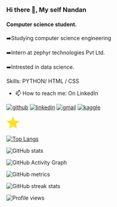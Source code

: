 ### Hi there 👋, My self  Nandan

#### Computer science student.

➡️Studying computer science engineering 

➡️Intern at zephyr technologies Pvt Ltd.

➡️Intrested in data science.

Skills: PYTHON/ HTML / CSS


- 📫 How to reach me:  On LinkedIn 

[<img src='https://cdn.jsdelivr.net/npm/simple-icons@3.0.1/icons/github.svg' alt='github' height='40'>](https://github.com/Nandan-nandu)  [<img src='https://cdn.jsdelivr.net/npm/simple-icons@3.0.1/icons/linkedin.svg' alt='linkedin' height='40'>](https://www.linkedin.com/in/nandan-kumar-2524a1204/)  [<img src='https://cdn.jsdelivr.net/npm/simple-icons@3.0.1/icons/gmail.svg' alt='gmail' height='40'>](nandannandu069@gmail.com)  [<img src='https://cdn.jsdelivr.net/npm/simple-icons@3.0.1/icons/kaggle.svg' alt='kaggle' height='40'>](nandan7 )  

<a href='https://stars.github.com/'><img src='https://raw.githubusercontent.com/acervenky/animated-github-badges/master/assets/starbadge.gif' width='35' height='35'></a> 

[![Top Langs](https://github-readme-stats.vercel.app/api/top-langs/?username=Nandan-nandu)](https://github.com/anuraghazra/github-readme-stats)

![GitHub stats](https://github-readme-stats.vercel.app/api?username=Nandan-nandu&show_icons=true)  

![GitHub Activity Graph](https://activity-graph.herokuapp.com/graph?username=Nandan-nandu)  

![GitHub metrics](https://metrics.lecoq.io/Nandan-nandu)  

![GitHub streak stats](https://github-readme-streak-stats.herokuapp.com/?user=Nandan-nandu)  

![Profile views](https://gpvc.arturio.dev/Nandan-nandu)  





















 

 

 



















